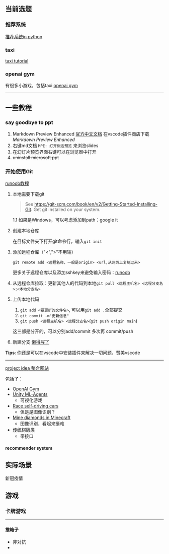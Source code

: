 ## 当前选题

### 推荐系统

[推荐系统in python](https://www.datacamp.com/tutorial/recommender-systems-python)



### taxi

[taxi tutorial](https://www.gocoder.one/blog/rl-tutorial-with-openai-gym/)

### openai gym
有很多小游戏，包括taxi
[openai gym](https://gymnasium.farama.org/)

---
## 一些教程
### say goodbye to ppt
1. Markdown Preview Enhanced [官方中文文档](https://shd101wyy.github.io/markdown-preview-enhanced/#/zh-cn/presentation?id=presentation-front-matter)
   在vscode插件商店下载*Markdown Preview Enhanced* 
2. 右键md文档 `MPE: 打开侧边预览` 来浏览slides
3. 在幻灯片预览界面右键可以在浏览器中打开
4. ~~uninstall microsoft ppt~~

### 开始使用Git

[runoob教程](https://www.runoob.com/git/git-tutorial.html) 

1. 本地需要下载git 

   > See https://git-scm.com/book/en/v2/Getting-Started-Installing-Git. Get git installed on your system. 

   1.1 如果是Windows，可以考虑添加到path：google it

2. 创建本地仓库

   在目标文件夹下打开git命令行，输入`git init` 

3. 添加远程仓库（"<",">"不用输）

   `git remote add <远程名称，一般是origin> <url,从网页上复制过来>` 

   更多关于远程仓库以及添加sshkey来避免输入密码：[runoob](https://www.runoob.com/git/git-remote-repo.html) 

4. 从远程仓库拉取：更新其他人的代码到本地`git pull <远程主机名> <远程分支名>:<本地分支名>` 

5. 上传本地代码

   1. `git add <要更新的文件名>`, 可以用`git add .`全部提交
   2. `git commit -m"更新信息"` 
   3. `git push <远程主机名> <远程分支名>`(`git push origin main`) 

   这三部是分开的，可以分别add/commit 多次再 commit/push

6. 新建分支 [懒得写了](https://www.runoob.com/git/git-branch.html) 

**Tips**: 你还是可以在vscode中安装插件来解决一切问题，赞美vscode


---



[project idea 整合网站](https://www.gocoder.one/blog/reinforcement-learning-project-ideas/#3-simulate-control-tasks-with-pybullet) 

包括了：

- [OpenAI Gym](https://gymnasium.farama.org/) 
- [Unity ML-Agents](https://github.com/Unity-Technologies/ml-agents) 
  - 可视化游戏
- [Race self-driving cars](https://aws.amazon.com/deepracer/) 
  - 但是是图像识别？
- [Mine diamonds in Minecraft](https://minerl.io/) 
  - 图像识别，看起来挺难
- [传统棋牌类](https://github.com/deepmind/open_spiel) 
  - 带接口



#### recommender system







## 实际场景

新冠疫情





## 游戏

### 卡牌游戏







---

#### 推箱子

- 非对抗
- 

